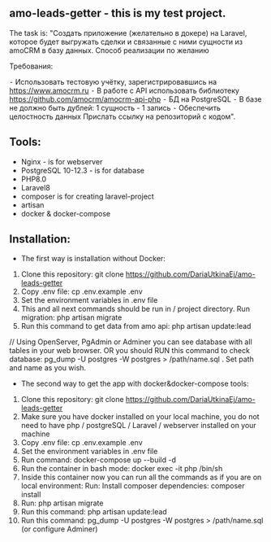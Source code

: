 ## amo-leads-getter - this is my test project.
The task is:
"Создать приложение (желательно в докере) на Laravel, которое будет выгружать сделки и связанные с ними сущности из amoCRM в базу данных. Способ реализации по желанию

Требования:

⁃ Использовать тестовую учётку, зарегистрировавшись на https://www.amocrm.ru
⁃ В работе с API использовать библиотеку https://github.com/amocrm/amocrm-api-php
⁃ БД на PostgreSQL
⁃ В базе не должно быть дублей: 1 сущность - 1 запись
⁃ Обеспечить целостность данных
Прислать ссылку на репозиторий с кодом".

## Tools:
* Nginx - is for webserver
* PostgreSQL 10-12.3 - is for database
* PHP8.0 
* Laravel8 
* composer is for creating laravel-project
* artisan 
* docker & docker-compose

## Installation:

* The first way is installation without Docker:

1. Clone this repository: git clone https://github.com/DariaUtkinaEj/amo-leads-getter
2. Copy .env file: cp .env.example .env
3. Set the environment variables in .env file
4. This and all next commands should be run in / project directory. Run migration: php artisan migrate
5. Run this command to get data from amo api: php artisan update:lead

// Using OpenServer, PgAdmin or Adminer you can see database with all tables in your web browser.
OR you should RUN this command to check database: pg_dump -U postgres -W postgres > /path/name.sql . Set path and name as you wish.


* The second way to get the app with docker&docker-compose tools:
1. Clone this repository: git clone https://github.com/DariaUtkinaEj/amo-leads-getter
2. Make sure you have docker installed on your local machine, you do not need to have php / postgreSQL / Laravel / webserver installed on your machine
3. Copy .env file: cp .env.example .env
4. Set the environment variables in .env file
5. Run command: docker-compose up --build -d
6. Run the container in bash mode: docker exec -it php /bin/sh
7. Inside this container now you can run all the commands as if you are on local environment:
Run: Install composer dependencies: composer install
8. Run: php artisan migrate
9. Run this command: php artisan update:lead
10. Run this command: pg_dump -U postgres -W postgres > /path/name.sql (or configure Adminer)



